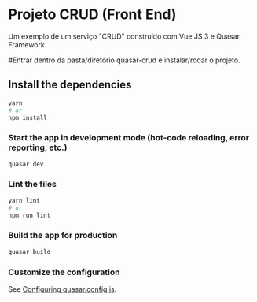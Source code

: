 # Projeto CRUD (Front End)

Um exemplo de um serviço "CRUD" construído com Vue JS 3 e Quasar Framework.

#Entrar dentro da pasta/diretório quasar-crud e instalar/rodar o projeto.

## Install the dependencies
```bash
yarn
# or
npm install
```

### Start the app in development mode (hot-code reloading, error reporting, etc.)
```bash
quasar dev
```


### Lint the files
```bash
yarn lint
# or
npm run lint
```



### Build the app for production
```bash
quasar build
```

### Customize the configuration
See [Configuring quasar.config.js](https://v2.quasar.dev/quasar-cli-vite/quasar-config-js).
